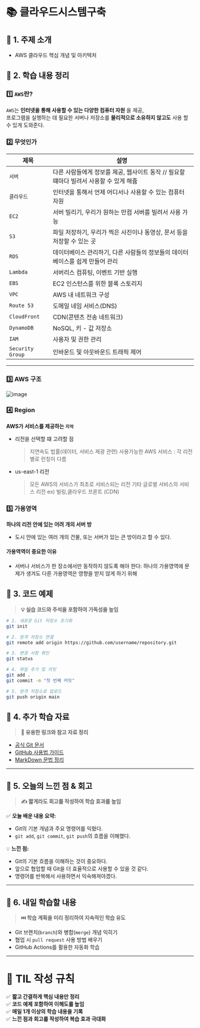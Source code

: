 # 📚 클라우드시스템구축

## **📌 1. 주제 소개**  
-  AWS 클라우드 핵심 개념 및 아키텍처

## **📌 2. 학습 내용 정리**  

### **1️⃣ `AWS`란?**
`AWS`는 **인터넷을 통해 사용할 수 있는 다양한 컴퓨터 자원** 을 제공,  
프로그램을 실행하는 데 필요한 서버나 저장소를 **물리적으로 소유하지 않고도** 사용 할 수 있게 도와준다.  

### **2️⃣ 무엇인가**
| 제목 | 설명 |
|--------|------|
| `서버` | 다른 사람들에게 정보를 제공, 웹사이트 동작 // 필요할 떄마다 빌려서 사용할 수 있게 해쥼 |
| `클라우드` | 인터넷을 통해서 언제 어디서나 사용할 수 있는 컴퓨터 자원 |
| `EC2` | 서버 빌리기, 우리가 원하는 만컴 서버를 빌려서 사용 가능 |
| `S3` | 파일 저장하기, 우리가 찍은 사진이나 동영상, 문서 등을 저장할 수 있는 곳 |
| `RDS` | 데이터베이스 관리하기, 다른 사람들의 정보들의 데이터베이스를 쉽게 만들어 관리 |
| `Lambda` | 서버리스 컴퓨팅, 이벤트 기반 실행 |
| `EBS` | EC2 인스턴스를 위한 블록 스토리지 |
| `VPC` | AWS 내 네트워크 구성 |
| `Route 53` | 도메일 네임 서비스(DNS) |
| `CloudFront` | CDN(콘텐츠 전송 네트워크) |
| `DynamoDB` | NoSQL, 키 - 값 저장소 |
| `IAM` | 사용자 및 권한 관리 |
| `Security Group` | 인바운드 및 아웃바운드 트래픽 제어 |
---

### **3️⃣ AWS 구조**
![image](https://github.com/user-attachments/assets/21c3b20d-c54f-4e7d-a5df-8c0c034dfd8f)

### **4️⃣ Region**
**AWS가 서비스를 제공하는 `지억`**

- 리전을 선택할 떄 고려할 점
    > 지연속도
    > 법률(데이터, 서비스 제광 관련)
    > 사용가능한 AWS 서비스 : 각 리전별로 런칭이 다름

- us-east-1 리전
    > 모든 AWS의 서비스가 최초로 서비스되는 리전
    > 기타 글로벌 서비스의 서비스 리전 ex) 빌링,클라우드 프론트 (CDN)

### **5️⃣ 가용영역**
**하나의 리전 안에 있는 어려 개의 서버 방**
- 도시 안에 있는 여러 개의 건물, 또는 서버가 있는 큰 방이라고 할 수 있다.
#### 가용역역이 중요한 이유
- 서버나 서비스가 한 장소에서만 동작하지 않도록 해야 한다: 하나의 가용영역에 문제가 생겨도 다른 가용영역은 영향을 받지 않게 하기 위해

## **📌 3. 코드 예제**  
> **💡 실습 코드와 주석을 포함하여 가독성을 높임**  

```bash
# 1. 새로운 Git 저장소 초기화
git init

# 2. 원격 저장소 연결
git remote add origin https://github.com/username/repository.git

# 3. 변경 사항 확인
git status

# 4. 파일 추가 및 커밋
git add .
git commit -m "첫 번째 커밋"

# 5. 원격 저장소로 업로드
git push origin main
```
## 📌 4. 추가 학습 자료  
> **🔗 유용한 링크와 참고 자료 정리**  

- [공식 Git 문서](https://git-scm.com/doc)  
- [GitHub 사용법 가이드](https://docs.github.com/en)  
- [MarkDown 문법 정리](https://www.markdownguide.org/)  

---

## 📌 5. 오늘의 느낀 점 & 회고  
> **✍️ 짧게라도 회고를 작성하여 학습 효과를 높임**  

✅ **오늘 배운 내용 요약:**  
- Git의 기본 개념과 주요 명령어를 익혔다.  
- `git add`, `git commit`, `git push`의 흐름을 이해했다.  

💡 **느낀 점:**  
- Git의 기본 흐름을 이해하는 것이 중요하다.  
- 앞으로 협업할 때 Git을 더 효율적으로 사용할 수 있을 것 같다.  
- 명령어를 반복해서 사용하면서 익숙해져야겠다.  

---

## 📌 6. 내일 학습할 내용  
> **⏭️ 학습 계획을 미리 정리하여 지속적인 학습 유도**  

- Git 브랜치(`branch`)와 병합(`merge`) 개념 익히기  
- 협업 시 `pull request` 사용 방법 배우기  
- GitHub Actions를 활용한 자동화 학습  

---

# 🎯 **TIL 작성 규칙**  
✅ **짧고 간결하게 핵심 내용만 정리**  
✅ **코드 예제 포함하여 이해도를 높임**  
✅ **매일 1개 이상의 학습 내용을 기록**  
✅ **느낀 점과 회고를 작성하여 복습 효과 극대화**  
